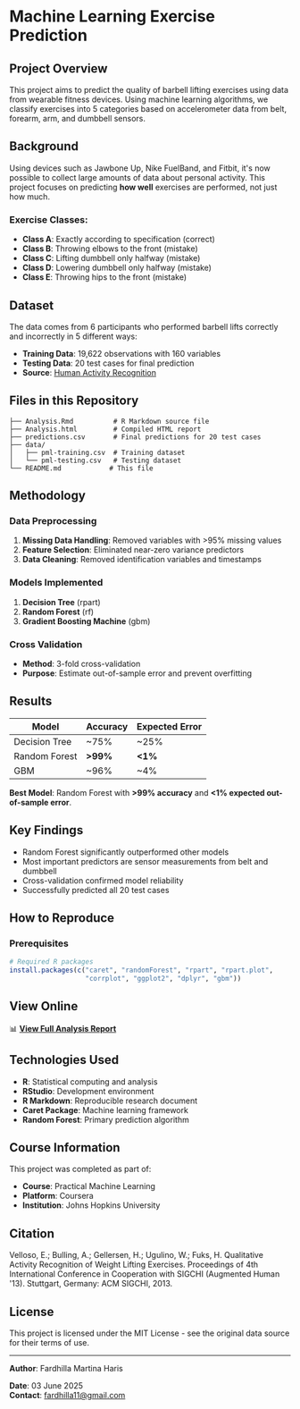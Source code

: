 # Machine Learning Exercise Prediction

## Project Overview

This project aims to predict the quality of barbell lifting exercises using data from wearable fitness devices. Using machine learning algorithms, we classify exercises into 5 categories based on accelerometer data from belt, forearm, arm, and dumbbell sensors.

## Background

Using devices such as Jawbone Up, Nike FuelBand, and Fitbit, it's now possible to collect large amounts of data about personal activity. This project focuses on predicting **how well** exercises are performed, not just how much.

### Exercise Classes:
- **Class A**: Exactly according to specification (correct)
- **Class B**: Throwing elbows to the front (mistake)
- **Class C**: Lifting dumbbell only halfway (mistake)  
- **Class D**: Lowering dumbbell only halfway (mistake)
- **Class E**: Throwing hips to the front (mistake)

## Dataset

The data comes from 6 participants who performed barbell lifts correctly and incorrectly in 5 different ways:

- **Training Data**: 19,622 observations with 160 variables
- **Testing Data**: 20 test cases for final prediction
- **Source**: [Human Activity Recognition](http://web.archive.org/web/20161224072740/http:/groupware.les.inf.puc-rio.br/har)

## Files in this Repository

```
├── Analysis.Rmd          # R Markdown source file
├── Analysis.html         # Compiled HTML report  
├── predictions.csv       # Final predictions for 20 test cases
├── data/
│   ├── pml-training.csv  # Training dataset
│   └── pml-testing.csv   # Testing dataset
└── README.md            # This file
```

## Methodology

### Data Preprocessing
1. **Missing Data Handling**: Removed variables with >95% missing values
2. **Feature Selection**: Eliminated near-zero variance predictors
3. **Data Cleaning**: Removed identification variables and timestamps

### Models Implemented
1. **Decision Tree** (rpart)
2. **Random Forest** (rf) 
3. **Gradient Boosting Machine** (gbm)

### Cross Validation
- **Method**: 3-fold cross-validation
- **Purpose**: Estimate out-of-sample error and prevent overfitting

## Results

| Model | Accuracy | Expected Error |
|-------|----------|----------------|
| Decision Tree | ~75% | ~25% |
| Random Forest | **>99%** | **<1%** |
| GBM | ~96% | ~4% |

**Best Model**: Random Forest with **>99% accuracy** and **<1% expected out-of-sample error**.

## Key Findings

- Random Forest significantly outperformed other models
- Most important predictors are sensor measurements from belt and dumbbell
- Cross-validation confirmed model reliability
- Successfully predicted all 20 test cases

## How to Reproduce

### Prerequisites
```r
# Required R packages
install.packages(c("caret", "randomForest", "rpart", "rpart.plot", 
                   "corrplot", "ggplot2", "dplyr", "gbm"))
```

## View Online

📊 **[View Full Analysis Report]([https://yourusername.github.io/ML-Exercise/Analysis.html](https://fardhilla1221.github.io/Practical-Machine-Learning/Analysis.html))**


## Technologies Used

- **R**: Statistical computing and analysis
- **RStudio**: Development environment
- **R Markdown**: Reproducible research document
- **Caret Package**: Machine learning framework
- **Random Forest**: Primary prediction algorithm

## Course Information

This project was completed as part of:
- **Course**: Practical Machine Learning  
- **Platform**: Coursera
- **Institution**: Johns Hopkins University

## Citation

Velloso, E.; Bulling, A.; Gellersen, H.; Ugulino, W.; Fuks, H. Qualitative Activity Recognition of Weight Lifting Exercises. Proceedings of 4th International Conference in Cooperation with SIGCHI (Augmented Human '13). Stuttgart, Germany: ACM SIGCHI, 2013.

## License

This project is licensed under the MIT License - see the original data source for their terms of use.

---

**Author**:  Fardhilla Martina Haris

**Date**: 03 June 2025  
**Contact**: fardhilla11@gmail.com
